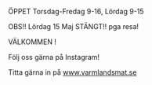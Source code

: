 ÖPPET Torsdag-Fredag 9-16, Lördag 9-15

OBS!! Lördag 15 Maj STÄNGT!! pga resa!

VÄLKOMMEN !

Följ oss gärna på Instagram!

Titta gärna in på www.varmlandsmat.se

